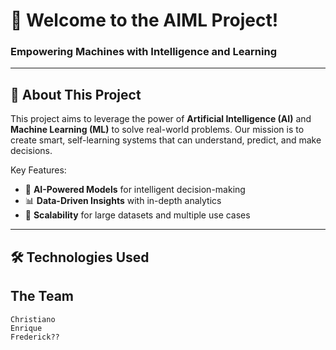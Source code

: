 # 🤖 Welcome to the AIML Project!

### **Empowering Machines with Intelligence and Learning**

---

## 🌟 **About This Project**

This project aims to leverage the power of **Artificial Intelligence (AI)** and **Machine Learning (ML)** to solve real-world problems. Our mission is to create smart, self-learning systems that can understand, predict, and make decisions.

Key Features:
- 🧠 **AI-Powered Models** for intelligent decision-making
- 📊 **Data-Driven Insights** with in-depth analytics
- 🚀 **Scalability** for large datasets and multiple use cases

---

## 🛠️ **Technologies Used**


## The Team
````
Christiano
Enrique
Frederick??
````
